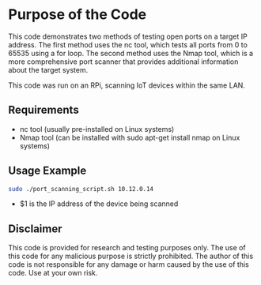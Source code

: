 # Purpose of the Code

This code demonstrates two methods of testing open ports on a target IP address. The first method uses the nc tool, which tests all ports from 0 to 65535 using a for loop. The second method uses the Nmap tool, which is a more comprehensive port scanner that provides additional information about the target system.

This code was run on an RPi, scanning IoT devices within the same LAN.

## Requirements

- nc tool (usually pre-installed on Linux systems)
- Nmap tool (can be installed with sudo apt-get install nmap on Linux systems)

## Usage Example

```bash
sudo ./port_scanning_script.sh 10.12.0.14
```

- $1 is the IP address of the device being scanned

## Disclaimer

This code is provided for research and testing purposes only. The use of this code for any malicious purpose is strictly prohibited. The author of this code is not responsible for any damage or harm caused by the use of this code. Use at your own risk.